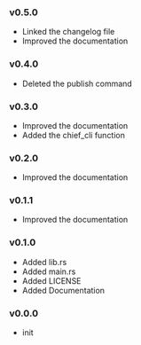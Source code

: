 ### v0.5.0

- Linked the changelog file
- Improved the documentation

### v0.4.0

- Deleted the publish command

### v0.3.0

- Improved the documentation
- Added the chief_cli function

### v0.2.0

- Improved the documentation

### v0.1.1

- Improved the documentation

### v0.1.0

- Added lib.rs
- Added main.rs
- Added LICENSE
- Added Documentation

### v0.0.0

- init
